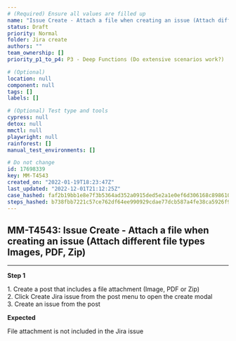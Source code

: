 ```yaml
---
# (Required) Ensure all values are filled up
name: "Issue Create - Attach a file when creating an issue (Attach different file types Images, PDF, Zip)"
status: Draft
priority: Normal
folder: Jira create
authors: ""
team_ownership: []
priority_p1_to_p4: P3 - Deep Functions (Do extensive scenarios work?)

# (Optional)
location: null
component: null
tags: []
labels: []

# (Optional) Test type and tools
cypress: null
detox: null
mmctl: null
playwright: null
rainforest: []
manual_test_environments: []

# Do not change
id: 17698339
key: MM-T4543
created_on: "2022-01-19T18:23:47Z"
last_updated: "2022-12-01T21:12:25Z"
case_hashed: faf2b19bb1e8e7f3b5364ad352a0915ded5e2a1e0ef6d306168c8986109ed499f1ddf9b7082ec6081e523b55784ef811
steps_hashed: b738fbb7221c57ce762df64ee990929cdae77dcb587a4fe38ca5926f92b0a0057569aaa5ddd539cafb08e2ce7c318d7a
---
```


<!-- (Auto-generated) Based on frontmatter's "key" and "name" -->

## MM-T4543: Issue Create - Attach a file when creating an issue (Attach different file types Images, PDF, Zip)

---

**Step 1**

1\. Create a post that includes a file attachment (Image, PDF or Zip)\
2\. Click Create Jira issue from the post menu to open the create modal\
3\. Create an issue from the post

**Expected**

File attachment is not included in the Jira issue
